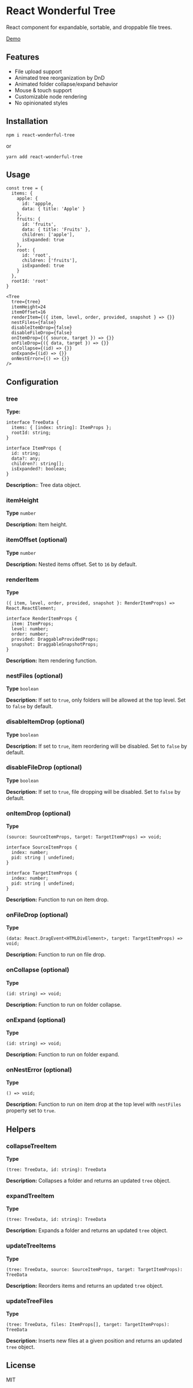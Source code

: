 # React Wonderful Tree

React component for expandable, sortable, and droppable file trees.

[Demo](https://codesandbox.io/s/react-wonderful-tree-example-1-cm2uop)

## Features

 * File upload support
 * Animated tree reorganization by DnD
 * Animated folder collapse/expand behavior
 * Mouse & touch support
 * Customizable node rendering
 * No opinionated styles
 
## Installation
 
```
npm i react-wonderful-tree
```

or

```
yarn add react-wonderful-tree
```

## Usage

```
const tree = {
  items: {
    apple: {
      id: 'appple,
      data: { title: 'Apple' }
    },
    fruits: {
      id: 'fruits',
      data: { title: 'Fruits' },
      children: ['apple'],
      isExpanded: true
    },
    root: {
      id: 'root',
      children: ['fruits'],
      isExpanded: true
    }
  },
  rootId: 'root'
}

<Tree
  tree={tree}
  itemHeight=24
  itemOffset=16
  renderItem={({ item, level, order, provided, snapshot } => {}}
  nestFiles={false}
  disableItemDrop={false}
  disableFileDrop={false}
  onItemDrop={({ source, target }) => {}}
  onFileDrop={({ data, target }) => {}}
  onCollapse={(id) => {}}
  onExpand={(id) => {}}
  onNestError={() => {}}
/>
```

## Configuration

### tree

**Type:**

```
interface TreeData {
  items: { [index: string]: ItemProps };
  rootId: string;
}

interface ItemProps {
  id: string;
  data?: any;
  children?: string[];
  isExpanded?: boolean;
}
```

**Description:**: Tree data object.

### itemHeight

**Type** `number`

**Description:** Item height.

### itemOffset (optional)

**Type** `number`

**Description:** Nested items offset. Set to `16` by default.

### renderItem

**Type**

```
({ item, level, order, provided, snapshot }: RenderItemProps) => React.ReactElement;

interface RenderItemProps {
  item: ItemProps;
  level: number;
  order: number;
  provided: DraggableProvidedProps;
  snapshot: DraggableSnapshotProps;
}
```
**Description:** Item rendering function.

### nestFiles (optional)

**Type** `boolean`

**Description:** If set to `true`, only folders will be allowed at the top level. Set to `false` by default.

### disableItemDrop (optional)

**Type** `boolean`

**Description:** If set to `true`, item reordering will be disabled. Set to `false` by default.

### disableFileDrop (optional)

**Type** `boolean`

**Description:** If set to `true`, file dropping will be disabled. Set to `false` by default.

### onItemDrop (optional)

**Type**

```
(source: SourceItemProps, target: TargetItemProps) => void;

interface SourceItemProps {
  index: number;
  pid: string | undefined;
}

interface TargetItemProps {
  index: number;
  pid: string | undefined;
}
```

**Description:** Function to run on item drop.

### onFileDrop (optional)

**Type**

```
(data: React.DragEvent<HTMLDivElement>, target: TargetItemProps) => void;
```

**Description:** Function to run on file drop.

### onCollapse (optional)

**Type**

```
(id: string) => void;
```

**Description:** Function to run on folder collapse.

### onExpand (optional)

**Type**

```
(id: string) => void;
```

**Description:** Function to run on folder expand.

### onNestError (optional)

**Type**

```
() => void;
```

**Description:** Function to run on item drop at the top level with `nestFiles` property set to `true`.

## Helpers

### collapseTreeItem

**Type**

```
(tree: TreeData, id: string): TreeData
```

**Description:** Collapses a folder and returns an updated `tree` object.

### expandTreeItem

**Type**

```
(tree: TreeData, id: string): TreeData
```

**Description:** Expands a folder and returns an updated `tree` object.

### updateTreeItems

**Type**

```
(tree: TreeData, source: SourceItemProps, target: TargetItemProps): TreeData
```

**Description:** Reorders items and returns an updated `tree` object.

### updateTreeFiles

**Type**

```
(tree: TreeData, files: ItemProps[], target: TargetItemProps): TreeData
```

**Description:** Inserts new files at a given position and returns an updated `tree` object.

## License

MIT

